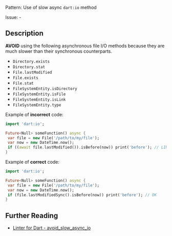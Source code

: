 Pattern: Use of slow async `dart:io` method

Issue: -

## Description

**AVOID** using the following asynchronous file I/O methods because they are
much slower than their synchronous counterparts.

* `Directory.exists`
* `Directory.stat`
* `File.lastModified`
* `File.exists`
* `File.stat`
* `FileSystemEntity.isDirectory`
* `FileSystemEntity.isFile`
* `FileSystemEntity.isLink`
* `FileSystemEntity.type`

Example of **incorrect** code:
```dart
import 'dart:io';

Future<Null> someFunction() async {
 var file = new File('/path/to/my/file');
 var now = new DateTime.now();
 if ((await file.lastModified()).isBefore(now)) print('before'); // LINT
}
```

Example of **correct** code:
```dart
import 'dart:io';

Future<Null> someFunction() async {
 var file = new File('/path/to/my/file');
 var now = new DateTime.now();
 if (file.lastModifiedSync().isBefore(now)) print('before'); // OK
}
```

## Further Reading

* [Linter for Dart - avoid_slow_async_io](https://dart-lang.github.io/linter/lints/avoid_slow_async_io.html)